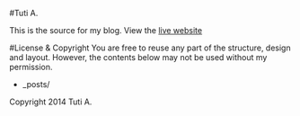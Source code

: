 #Tuti A.

This is the source for my blog. View the [live website](http://radtuti.github.io)


#License & Copyright
You are free to reuse any part of the structure, design and layout. 
However, the contents below may not be used without my permission.
* _posts/

Copyright 2014 Tuti A.
